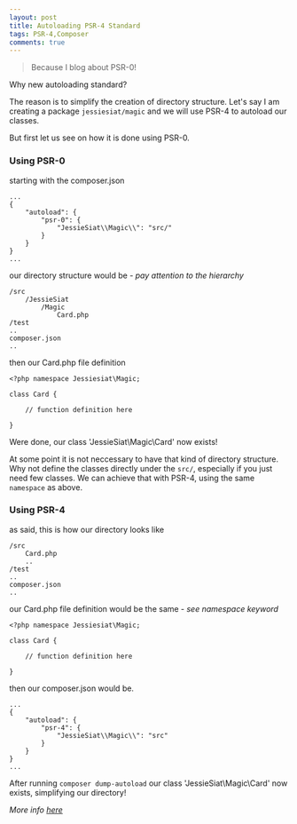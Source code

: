 ```yaml
---
layout: post
title: Autoloading PSR-4 Standard
tags: PSR-4,Composer
comments: true
---
```


> Because I blog about PSR-0!

Why new autoloading standard? 

The reason is to simplify the creation of directory structure. Let's say I am creating a package `jessiesiat/magic` and we will use PSR-4 to autoload our classes.

But first let us see on how it is done using PSR-0.

### Using PSR-0

starting with the composer.json

	...
	{
		"autoload": {
			"psr-0": {
				"JessieSiat\\Magic\\": "src/"
			}
		}
	}
	...

our directory structure would be - *pay attention to the hierarchy*

	/src
		/JessieSiat
			/Magic
				Card.php
	/test
	..
	composer.json
	..

then our Card.php file definition

	<?php namespace Jessiesiat\Magic;

	class Card {

		// function definition here

	}

Were done, our class 'JessieSiat\Magic\Card' now exists!

At some point it is not neccessary to have that kind of directory structure. Why not define the classes directly under the `src/`, especially if you just need few classes. We can achieve that with PSR-4, using the same `namespace` as above. 

### Using PSR-4

as said, this is how our directory looks like

	/src
		Card.php
		..
	/test
	..
	composer.json
	..

our Card.php file definition would be the same - *see namespace keyword*

	<?php namespace Jessiesiat\Magic;

	class Card {

		// function definition here

	}


then our composer.json would be.

	...
	{
		"autoload": {
			"psr-4": {
				"JessieSiat\\Magic\\": "src"
			}
		}
	}
	...


After running `composer dump-autoload` our class 'JessieSiat\Magic\Card' now exists, simplifying our directory!

_More info [here](http://seld.be/notes/psr-4-autoloading-support-in-composer)_